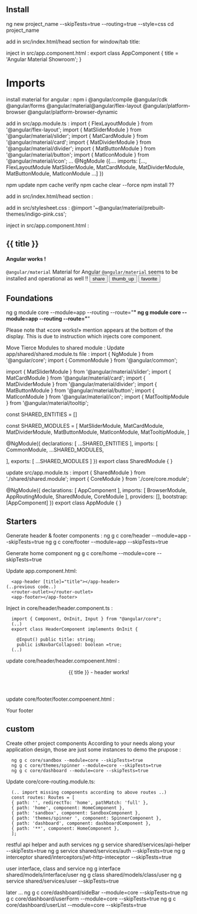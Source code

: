 ## Install
ng new project_name --skipTests=true --routing=true --style=css
cd project_name

add in src/index.html/head section for window/tab title:
<title>Angular Material Showroom</title>

inject in src/app.component.html :
export class AppComponent {
  title = 'Angular Material Showroom';
}

# Imports

install material for angular :
npm i @angular/compile @angular/cdk @angular/forms @angular/material@angular/flex-layout @angular/platform-browser @angular/platform-browser-dynamic

add in src/app.module.ts :
import { FlexLayoutModule } from '@angular/flex-layout';
import { MatSliderModule } from '@angular/material/slider';
import { MatCardModule } from '@angular/material/card';
import { MatDividerModule } from '@angular/material/divider';
import { MatButtonModule } from '@angular/material/button';
import { MatIconModule } from '@angular/material/icon';
…
@NgModule ({....
  imports: [...,
  FlexLayoutModule
  MatSliderModule,
  MatCardModule,
  MatDividerModule,
  MatButtonModule,
  MatIconModule
…]
})

npm update
npm cache verify
npm cache clear --force
npm install ??

add in src/index.html/head section :
<link rel="stylesheet" href="https://fonts.googleapis.com/icon?family=Material+Icons">

add in src/stylesheet.css :
@import '~@angular/material/prebuilt-themes/indigo-pink.css';

inject in src/app.component.html :
<div class="mat-app-background basic-container">
  <!-- <hr> -->
  <mat-divider></mat-divider>
  <h2>{{ title }}</h2>
  <h4>Angular works ! </h4>
  <mat-divider></mat-divider>
  <!-- <mat-slider min="1" max="100" step="1" value="1">material is loaded !</mat-slider> -->
  <mat-card>
    <mat-card-header>
      <mat-card-title><code>@angular/material</code></mat-card-title>
      <mat-card-subtitle>Material for Angular</mat-card-subtitle>
    </mat-card-header>
    <mat-card-content>
      <code>@angular/material</code> seems to be installed and operational as well !!
    </mat-card-content>
    <mat-card-actions>
      <button mat-icon-button aria-label="Share"><mat-icon>share</mat-icon></button>
      <button mat-icon-button aria-label="Like" color="primary"><mat-icon>thumb_up</mat-icon></button>
      <button mat-icon-button aria-label="Love" color="warn"><mat-icon>favorite</mat-icon></button>
    </mat-card-actions>
  </mat-card>
  <mat-divider></mat-divider>
  <!-- <p><code>Fontawesome</code> works also !! <fa-icon icon="check"></fa-icon> ...<fa-icon icon="coffee"></fa-icon></p> -->
  <router-outlet></router-outlet>
</div>


## Foundations
ng g module core --module=app --routing --route="**"
ng g module core --module=app --routing --route="**"

Please note that «core works!» mention appears at the bottom of the display. This is due to <router-outlet></router-outlet> instruction which injects core component. 

Move Tierce Modules to shared module : Update app/shared/shared.module.ts file : 
import { NgModule } from '@angular/core';
import { CommonModule } from '@angular/common';

import { MatSliderModule } from '@angular/material/slider';
import { MatCardModule } from '@angular/material/card';
import { MatDividerModule } from '@angular/material/divider';
import { MatButtonModule } from '@angular/material/button';
import { MatIconModule } from '@angular/material/icon';
import { MatTooltipModule } from '@angular/material/tooltip';

const SHARED_ENTITIES = []

const SHARED_MODULES = [
  MatSliderModule,
  MatCardModule,
  MatDividerModule,
  MatButtonModule,
  MatIconModule,
  MatTooltipModule,
]

@NgModule({
  declarations: [
    ...SHARED_ENTITIES
  ],
  imports: [
    CommonModule,
    ...SHARED_MODULES,

  ],
  exports: [
    ...SHARED_MODULES
  ]
})
export class SharedModule { }

update src/app.module.ts :
import { SharedModule } from './shared/shared.module';
import { CoreModule } from './core/core.module';



@NgModule({
  declarations: [
    AppComponent
  ],
  imports: [
    BrowserModule,
    AppRoutingModule,
    SharedModule,
    CoreModule
  ],
  providers: [],
  bootstrap: [AppComponent]
})
export class AppModule { }


## Starters

Generate header & footer components :
ng g c core/header --module=app --skipTests=true
ng g c core/footer --module=app --skipTests=true

Generate home component 
ng g c core/home --module=core --skipTests=true

Update app.component.html:

	  <app-header [title]="title"></app-header>
    (..previous code..)
	  <router-outlet></router-outlet>
	  <app-footer></app-footer>

Inject in core/header/header.component.ts :

	  import { Component, OnInit, Input } from "@angular/core";
	  (..)
	  export class HeaderComponent implements OnInit {
	 
	    @Input() public title: string;
	    public isNavbarCollapsed: boolean =true;
	  (..)

update core/header/header.compoenent.html :
<header fxLayout="row" fxLayoutAlign="start center">
    <p>{{ title }} - header works!</p>
</header>    

update core/footer/footer.compoenent.html :
<footer fxLayout="row" fxLayoutAlign="start center">
  Your footer
</footer>


## custom

Create other project components
According to your needs along your application design, those are just some instances to demo the prupose :

	  ng g c core/sandbox --module=core --skipTests=true
	  ng g c core/themes/spinner --module=core --skipTests=true
	  ng g c core/dashboard --module=core --skipTests=true

Update core/core-routing.module.ts:

	  (.. import missing components according to above routes ..)
	  const routes: Routes = [
	  { path: '', redirectTo: 'home', pathMatch: 'full' },
	  { path: 'home', component: HomeComponent },
	  { path: 'sandbox', component: SandboxComponent },
	  { path: 'themes/spinner ', component: SpinnerComponent },
	  { path: 'dashboard', component: dashboardComponent },
	  { path: '**', component: HomeComponent },
	  ];

restful api helper and auth services
    ng g service shared/services/api-helper --skipTests=true
    ng g service shared/services/auth --skipTests=true
    ng g interceptor shared/interceptors/jwt-http-inteceptor --skipTests=true

user interface, class and service
    ng g interface shared/models/interface/user
    ng g class shared/models/class/user
    ng g service shared/services/user --skipTests=true

later ...
	  ng g c core/dashboard/sideBar --module=core --skipTests=true
	  ng g c core/dashboard/userForm --module=core --skipTests=true
	  ng g c core/dashboard/userList --module=core --skipTests=true
